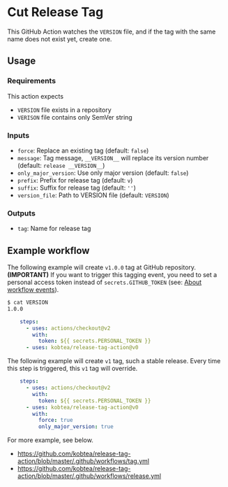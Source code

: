 # Cut Release Tag

This GitHub Action watches the `VERSION` file, and if the tag with the same name does not exist yet, create one.

## Usage

### Requirements

This action expects

- `VERSION` file exists in a repository
- `VERISON` file contains only SemVer string

### Inputs

- `force`: Replace an existing tag (default: `false`)
- `message`: Tag message, `__VERSION__` will replace its version number (default: `release __VERSION__`)
- `only_major_version`: Use only major version (default: `false`)
- `prefix`: Prefix for release tag (default: `v`)
- `suffix`: Suffix for release tag (default: `''`)
- `version_file`: Path to VERSION file (default: `VERSION`)

### Outputs

- `tag`: Name for release tag

## Example workflow

The following example will create `v1.0.0` tag at GitHub repository.  
**(IMPORTANT)** If you want to trigger this tagging event, you need to set a personal access token instead of `secrets.GITHUB_TOKEN` (see: [About workflow events](https://docs.github.com/en/actions/reference/events-that-trigger-workflows#about-workflow-events)).

```bash
$ cat VERSION
1.0.0
```

```yaml
    steps:
      - uses: actions/checkout@v2
        with:
          token: ${{ secrets.PERSONAL_TOKEN }}
      - uses: kobtea/release-tag-action@v0
```

The following example will create `v1` tag, such a stable release.
Every time this step is triggered, this `v1` tag will override.

```yaml
    steps:
      - uses: actions/checkout@v2
        with:
          token: ${{ secrets.PERSONAL_TOKEN }}
      - uses: kobtea/release-tag-action@v0
        with:
          force: true
          only_major_version: true
```

For more example, see below.

- https://github.com/kobtea/release-tag-action/blob/master/.github/workflows/tag.yml
- https://github.com/kobtea/release-tag-action/blob/master/.github/workflows/release.yml
